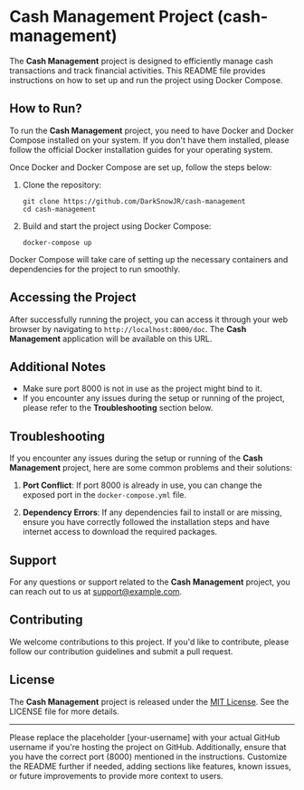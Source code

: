 # Cash Management Project (cash-management)

The **Cash Management** project is designed to efficiently manage cash transactions and track financial activities. This README file provides instructions on how to set up and run the project using Docker Compose.

## How to Run?

To run the **Cash Management** project, you need to have Docker and Docker Compose installed on your system. If you don't have them installed, please follow the official Docker installation guides for your operating system.

Once Docker and Docker Compose are set up, follow the steps below:

1. Clone the repository:
   ```
   git clone https://github.com/DarkSnowJR/cash-management
   cd cash-management
   ```

2. Build and start the project using Docker Compose:
   ```
   docker-compose up
   ```

Docker Compose will take care of setting up the necessary containers and dependencies for the project to run smoothly.

## Accessing the Project

After successfully running the project, you can access it through your web browser by navigating to `http://localhost:8000/doc`. The **Cash Management** application will be available on this URL.

## Additional Notes

- Make sure port 8000 is not in use as the project might bind to it.
- If you encounter any issues during the setup or running of the project, please refer to the **Troubleshooting** section below.

## Troubleshooting

If you encounter any issues during the setup or running of the **Cash Management** project, here are some common problems and their solutions:

1. **Port Conflict**: If port 8000 is already in use, you can change the exposed port in the `docker-compose.yml` file.

2. **Dependency Errors**: If any dependencies fail to install or are missing, ensure you have correctly followed the installation steps and have internet access to download the required packages.

## Support

For any questions or support related to the **Cash Management** project, you can reach out to us at [support@example.com](mailto:great.kian2001@gmail.com).

## Contributing

We welcome contributions to this project. If you'd like to contribute, please follow our contribution guidelines and submit a pull request.

## License

The **Cash Management** project is released under the [MIT License](./LICENSE). See the LICENSE file for more details.

---
Please replace the placeholder [your-username] with your actual GitHub username if you're hosting the project on GitHub. Additionally, ensure that you have the correct port (8000) mentioned in the instructions. Customize the README further if needed, adding sections like features, known issues, or future improvements to provide more context to users.